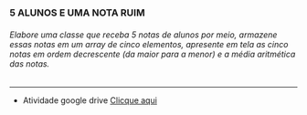 ### 5 ALUNOS E UMA NOTA RUIM

###### Elabore uma classe que receba 5 notas de alunos por meio, armazene essas notas em um array de cinco elementos, apresente em tela as cinco notas em ordem decrescente (da maior para a menor) e a média aritmética das notas.

---

- Atividade google drive [Clicque aqui]('https://docs.google.com/document/d/1xVQax2Zc9iVxPrQaMdtj9rD1uYNkyKECezEtl7Y2Fcg/edit')
